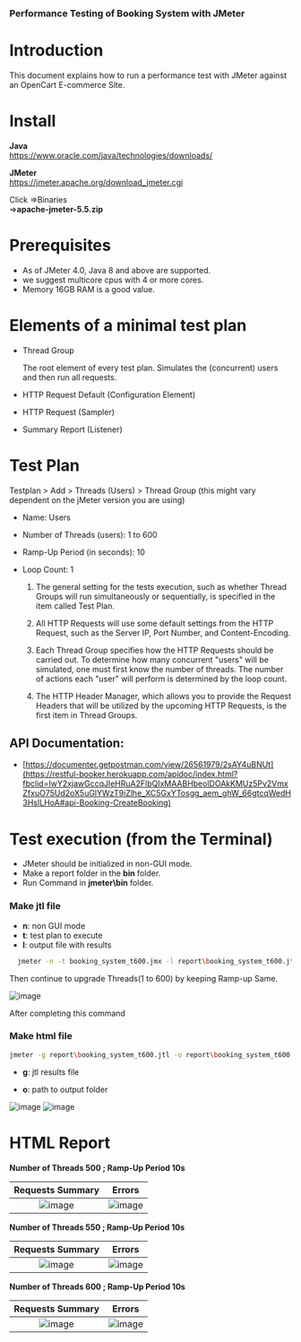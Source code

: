 ### **Performance Testing of Booking System with JMeter**

# Introduction

This document explains how to run a performance test with JMeter against an OpenCart E-commerce Site.

# Install

**Java**  
https://www.oracle.com/java/technologies/downloads/

**JMeter**  
https://jmeter.apache.org/download_jmeter.cgi  

Click =>Binaries    
=>**apache-jmeter-5.5.zip**

# Prerequisites
- As of JMeter 4.0, Java 8 and above are supported.
- we suggest  multicore cpus with 4 or more cores.
- Memory 16GB RAM is a good value.

# Elements of a minimal test plan
- Thread Group

    The root element of every test plan. Simulates the (concurrent) users and then run all requests.

- HTTP Request Default (Configuration Element)

- HTTP Request (Sampler)

- Summary Report (Listener)

# Test Plan

Testplan > Add > Threads (Users) > Thread Group (this might vary dependent on the jMeter version you are using)

- Name: Users
- Number of Threads (users): 1 to 600
- Ramp-Up Period (in seconds): 10
- Loop Count: 1  

  1) The general setting for the tests execution, such as whether Thread Groups will run simultaneously or sequentially, is specified in the item called Test Plan.

  2) All HTTP Requests will use some default settings from the HTTP Request, such as the Server IP, Port Number, and Content-Encoding.

  3) Each Thread Group specifies how the HTTP Requests should be carried out. To determine how many concurrent "users" will be simulated, one must first know the number of threads. The number of actions each "user" will perform is determined by the loop count.

  4) The HTTP Header Manager, which allows you to provide the Request Headers that will be utilized by the upcoming HTTP Requests, is the first item in Thread Groups.

## API Documentation:
- [https://documenter.getpostman.com/view/26561979/2sAY4uBNUt](https://restful-booker.herokuapp.com/apidoc/index.html?fbclid=IwY2xjawGccqJleHRuA2FlbQIxMAABHbeolDOAkKMUz5Pv2VmxZfxuO75Ud2oX5uGlYWzT9iZlhe_XC5GxYTosgg_aem_ghW_66gtcqWedH3HsILHoA#api-Booking-CreateBooking)

# Test execution (from the Terminal)
 
- JMeter should be initialized in non-GUI mode.
- Make a report folder in the **bin** folder.  
- Run Command in __jmeter\bin__ folder.

 ### Make jtl file    
 
   - **n**: non GUI mode
  - **t**: test plan to execute
  - **l**: output file with results


```bash
  jmeter -n -t booking_system_t600.jmx -l report\booking_system_t600.jtl
```      
  Then continue to upgrade Threads(1 to 600) by keeping Ramp-up Same. 

![image](https://github.com/user-attachments/assets/2f3473ca-0bd5-40d7-be5c-3e6a1c0d45d8)

After completing this command  
   ### Make html file   
  
  ```bash
  jmeter -g report\booking_system_t600.jtl -o report\booking_system_t600.html
```
 

  - **g**: jtl results file

  - **o**: path to output folder 

![image](https://github.com/user-attachments/assets/4733b85f-fc9a-4b01-8e36-ca9ea5b242b1)
![image](https://github.com/user-attachments/assets/b04af382-de52-4c86-b554-fe61cb45ebe9)

# HTML Report

**Number of Threads 500 ; Ramp-Up Period 10s**

Requests Summary             |  Errors
:-------------------------:|:-------------------------:
![image](https://github.com/user-attachments/assets/d68290b2-6b8a-42f2-a792-df486b237394)  |  ![image](https://github.com/user-attachments/assets/d52df2d0-d796-4b29-86a9-71d0bdd86e60)

**Number of Threads 550 ; Ramp-Up Period 10s**
   
Requests Summary             |  Errors
:-------------------------:|:-------------------------:
![image](https://github.com/user-attachments/assets/0de246e5-88d7-4d30-ad5b-954c6accdd07)  |  ![image](https://github.com/user-attachments/assets/ef069e66-5b79-4da5-8f89-e73f641ae4e8)

**Number of Threads 600 ; Ramp-Up Period 10s**
   
Requests Summary             |  Errors
:-------------------------:|:-------------------------:
![image](https://github.com/user-attachments/assets/c897683f-869e-4ffd-83bc-6eb560adaf73)  |  ![image](https://github.com/user-attachments/assets/504afcca-cdf7-4c53-86d8-b03d8a510e03)








